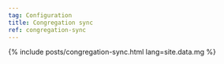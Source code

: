 ```yaml
---
tag: Configuration
title: Congregation sync
ref: congregation-sync
---
```


{% include posts/congregation-sync.html lang=site.data.mg %}
